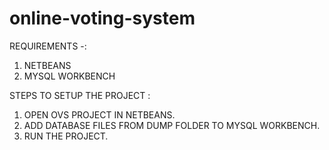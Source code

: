 # online-voting-system

REQUIREMENTS -:
1) NETBEANS
2) MYSQL WORKBENCH

STEPS TO SETUP THE PROJECT :

1. OPEN OVS PROJECT IN NETBEANS.
2. ADD DATABASE FILES FROM DUMP FOLDER TO MYSQL WORKBENCH.
3. RUN THE PROJECT.
